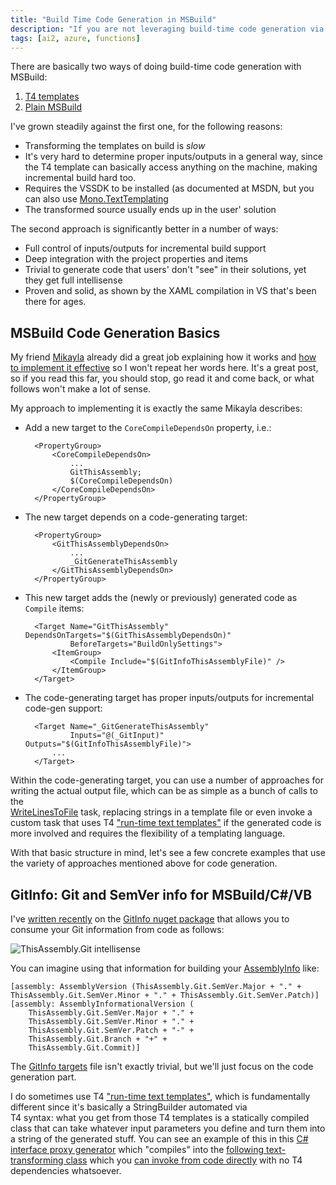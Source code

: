 ```yaml
---
title: "Build Time Code Generation in MSBuild"
description: "If you are not leveraging build-time code generation via MSBuild, here are a number of concrete examples that showcase what you're missing, and why it might be a very powerful addition to your developer toolbox."
tags: [ai2, azure, functions]
---
```


There are basically two ways of doing build-time code generation with MSBuild:

1. [T4 templates](https://msdn.microsoft.com/en-us/library/ee847423.aspx)
2. [Plain MSBuild](https://mhut.ch/journal/2015/06/30/build_time_code_generation_msbuild)

I've grown steadily against the first one, for the following reasons:

* Transforming the templates on build is *slow*
* It's very hard to determine proper inputs/outputs in a general way, 
  since the T4 template can basically access anything on the machine, 
  making incremental build hard too.
* Requires the VSSDK to be installed (as documented at MSDN, but you can 
  also use [Mono.TextTemplating](https://www.nuget.org/packages/Mono.TextTemplating)
* The transformed source usually ends up in the user' solution


The second approach is significantly better in a number of ways:

* Full control of inputs/outputs for incremental build support
* Deep integration with the project properties and items
* Trivial to generate code that users' don't "see" in their solutions, 
  yet they get full intellisense
* Proven and solid, as shown by the XAML compilation in VS that's been 
  there for ages.


## MSBuild Code Generation Basics

My friend [Mikayla](https://mhut.ch/) already did a great job explaining how 
it works and [how to implement it effective](https://mhut.ch/journal/2015/06/30/build_time_code_generation_msbuild) 
so I won't repeat her words here. It's a great post, so if you read this far, 
you should stop, go read it and come back, or what follows won't make a lot of sense. 

My approach to implementing it is exactly the same Mikayla describes:

* Add a new target to the `CoreCompileDependsOn` property, i.e.:

        <PropertyGroup>
            <CoreCompileDependsOn>
                ...
                GitThisAssembly;
                $(CoreCompileDependsOn)
            </CoreCompileDependsOn>
        </PropertyGroup>

* The new target depends on a code-generating target:

        <PropertyGroup>
            <GitThisAssemblyDependsOn>
                ...
                _GitGenerateThisAssembly
            </GitThisAssemblyDependsOn>
        </PropertyGroup>

* This new target adds the (newly or previously) generated code as `Compile` items:

        <Target Name="GitThisAssembly" DependsOnTargets="$(GitThisAssemblyDependsOn)"
                BeforeTargets="BuildOnlySettings">
            <ItemGroup>
                <Compile Include="$(GitInfoThisAssemblyFile)" />
            </ItemGroup>
        </Target>

* The code-generating target has proper inputs/outputs for incremental code-gen support:

        <Target Name="_GitGenerateThisAssembly" 
                Inputs="@(_GitInput)" Outputs="$(GitInfoThisAssemblyFile)">
            ...
        </Target>


Within the code-generating target, you can use a number of approaches for writing the 
actual output file, which can be as simple as a bunch of calls to the  
[WriteLinesToFile](https://msdn.microsoft.com/en-us/library/ms164305.aspx) task, replacing 
strings in a template file or even invoke a custom task that uses T4 
["run-time text templates"](https://msdn.microsoft.com/en-us/library/ee844259.aspx) if 
the generated code is more involved and requires the flexibility of a templating language.

With that basic structure in mind, let's see a few concrete examples that use the variety 
of approaches mentioned above for code generation.

## 


## GitInfo: Git and SemVer info for MSBuild/C#/VB

I've [written recently](https://www.cazzulino.com/git-info-from-msbuild-and-code.html) on the 
[GitInfo nuget package](https://www.nuget.org/packages/GitInfo) that allows you to consume your 
Git information from code as follows:

![ThisAssembly.Git intellisense](https://www.cazzulino.com/img/msbuild-codegen-1.png)

You can imagine using that information for building your [AssemblyInfo](https://github.com/kzu/GitInfo/blob/master/src/GitInfo/readme.txt#L26-L31) like:

    [assembly: AssemblyVersion (ThisAssembly.Git.SemVer.Major + "." + ThisAssembly.Git.SemVer.Minor + "." + ThisAssembly.Git.SemVer.Patch)]
    [assembly: AssemblyInformationalVersion (
        ThisAssembly.Git.SemVer.Major + "." +
        ThisAssembly.Git.SemVer.Minor + "." +
        ThisAssembly.Git.SemVer.Patch + "-" +
        ThisAssembly.Git.Branch + "+" +
        ThisAssembly.Git.Commit)]

The [GitInfo targets](https://github.com/kzu/GitInfo/blob/master/src/GitInfo/build/GitInfo.targets) file isn't 
exactly trivial, but we'll just focus on the code generation part.











I do sometimes use T4 ["run-time text templates"](https://msdn.microsoft.com/en-us/library/ee844259.aspx), 
which is fundamentally different since it's basically a StringBuilder automated via  
T4 syntax: what you get from those T4 templates is a statically compiled class that can 
take whatever input parameters you define and turn them into a string of the generated 
stuff. You can see an example of this in this [C# interface proxy generator](https://github.com/moq/moq.proxy/blob/0f1b0d7fefa55750d44da9bd632e281f5768ec36/src/Moq.Proxy.Static/Templates/CsInterfaceProxy.tt) 
which "compiles" into the [following text-transforming class](https://github.com/moq/moq.proxy/blob/0f1b0d7fefa55750d44da9bd632e281f5768ec36/src/Moq.Proxy.Static/Templates/CsInterfaceProxy.cs) 
which you [can invoke from code directly](https://github.com/moq/moq.proxy/blob/0f1b0d7fefa55750d44da9bd632e281f5768ec36/src/Moq.Proxy.Tests/GeneratorTests.cs#L27-L34) 
with no T4 dependencies whatsoever.

